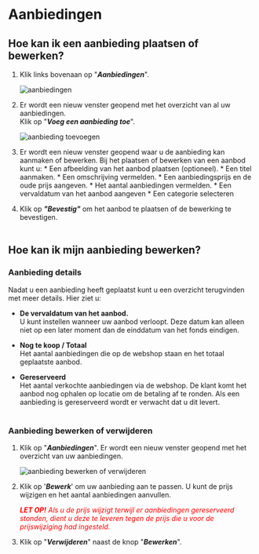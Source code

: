 # Aanbiedingen

## Hoe kan ik een aanbieding plaatsen of bewerken?

1.  Klik links bovenaan op "**_Aanbiedingen_**".

    <img src="https://raw.githubusercontent.com/teamforus/manuals/master/img/manual-aanbieder-aanbiedingen.png" alt="aanbiedingen"  style="max-width:300px">

1.  Er wordt een nieuw venster geopend met het overzicht van al uw aanbiedingen.<br>
Klik op "**_Voeg een aanbieding toe_**".

    <img src="https://raw.githubusercontent.com/teamforus/manuals/master/img/manual-aanbieder-aanbieding-toevoegen.png" alt="aanbieding toevoegen" style="max-width:500px">

1.  Er wordt een nieuw venster geopend waar u de aanbieding kan aanmaken of bewerken. Bij het plaatsen of bewerken van een aanbod kunt u:
        *  Een afbeelding van het aanbod plaatsen (optioneel).
        *  Een titel aanmaken.
        *  Een omschrijving vermelden.
        *  Een aanbiedingsprijs en de oude prijs aangeven.
        *  Het aantal aanbiedingen vermelden.
        *  Een vervaldatum van het aanbod aangeven
        *  Een categorie selecteren  <br />

1.  Klik op **_"Bevestig"_** om het aanbod te plaatsen of de bewerking te bevestigen.<br>&nbsp;

## Hoe kan ik mijn aanbieding bewerken?

### Aanbieding details
Nadat u een aanbieding heeft geplaatst kunt u een overzicht terugvinden met meer details. Hier ziet u:

* **De vervaldatum van het aanbod.**<br />
    U kunt instellen wanneer uw aanbod verloopt. Deze datum kan alleen niet op een later moment dan de einddatum van het fonds eindigen.

* **Nog te koop / Totaal**<br />
    Het aantal aanbiedingen die op de webshop staan en het totaal geplaatste aanbod.

* **Gereserveerd**<br />
    Het aantal verkochte aanbiedingen via de webshop. De klant komt het aanbod nog ophalen op locatie  om de betaling af te ronden. Als een aanbieding is gereserveerd wordt er verwacht dat u dit levert.
<br />&nbsp;

### Aanbieding bewerken of verwijderen

1.  Klik op "**_Aanbiedingen_**". Er wordt een nieuw venster geopend met het overzicht van uw aanbiedingen.

    <img src="https://raw.githubusercontent.com/teamforus/manuals/master/img/manual-aanbieder-aanbieding-bewerken.png" alt="aanbieding bewerken of verwijderen" style="max-width:500px">

1.  Klik op '**_Bewerk_**' om uw aanbieding aan te passen. U kunt de prijs wijzigen en het aantal aanbiedingen aanvullen.

    <span style="color:red;font-style:italic;font-weight:bold">LET OP!</span> <span style="color:red;font-style:italic">Als u de prijs wijzigt terwijl er aanbiedingen gereserveerd stonden, dient u deze te leveren tegen de prijs die u voor de prijswijziging had ingesteld.</span>

1.  Klik op "**_Verwijderen_**" naast de knop "**_Bewerken_**".
&nbsp;
